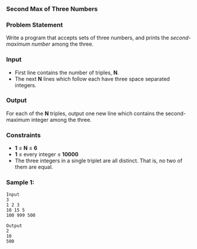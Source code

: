### Second Max of Three Numbers

### Problem Statement

Write a program that accepts sets of three numbers, and prints the *second-maximum number* among the three.

### Input

-   First line contains the number of triples, **N**.
-   The next **N** lines which follow each have three space separated integers.

### Output

For each of the **N** triples, output one new line which contains the second-maximum integer among the three.

### Constraints

-   **1** ≤ **N** ≤ **6**
-   **1** ≤ every integer ≤ **10000**
-   The three integers in a single triplet are all distinct. That is, no two of them are equal.

### Sample 1:

```
Input
3
1 2 3
10 15 5
100 999 500
```

```
Output
2
10
500
```
